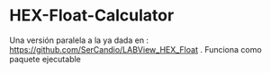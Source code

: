 # HEX-Float-Calculator
Una versión paralela a la ya dada en : https://github.com/SerCandio/LABView_HEX_Float . Funciona como paquete ejecutable
